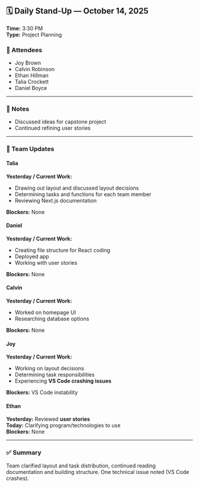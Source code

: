 ## 🗓️ Daily Stand-Up — October 14, 2025  
**Time:** 3:30 PM  
**Type:** Project Planning  

### 👥 Attendees
- Joy Brown  
- Calvin Robinson  
- Ethan Hillman  
- Talia Crockett  
- Daniel Boyce  

---

### 📝 Notes  
- Discussed ideas for capstone project  
- Continued refining user stories  

---

### 👤 Team Updates  

#### **Talia**
**Yesterday / Current Work:**  
- Drawing out layout and discussed layout decisions  
- Determining tasks and functions for each team member  
- Reviewing Next.js documentation  

**Blockers:** None  

#### **Daniel**
**Yesterday / Current Work:**  
- Creating file structure for React coding  
- Deployed app  
- Working with user stories  

**Blockers:** None  

#### **Calvin**
**Yesterday / Current Work:**  
- Worked on homepage UI  
- Researching database options  

**Blockers:** None  

#### **Joy**
**Yesterday / Current Work:**  
- Working on layout decisions  
- Determining task responsibilities  
- Experiencing **VS Code crashing issues**  

**Blockers:** VS Code instability  

#### **Ethan**
**Yesterday:** Reviewed **user stories**  
**Today:** Clarifying program/technologies to use  
**Blockers:** None  

---

### ✅ Summary
Team clarified layout and task distribution, continued reading documentation and building structure. One technical issue noted (VS Code crashes).


